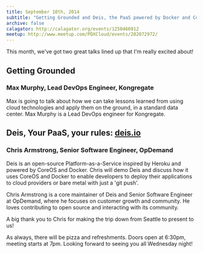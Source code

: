 ```yaml
---
title: September 10th, 2014
subtitle: "Getting Grounded and Deis, the PaaS powered by Docker and CoreOS"
archive: false
calagator: http://calagator.org/events/1250466912
meetup: http://www.meetup.com/PDXCloud/events/202072972/
---
```


This month, we've got two great talks lined up that I'm really excited about!

## Getting Grounded
### Max Murphy, Lead DevOps Engineer, Kongregate

Max is going to talk about how we can take lessons learned from using cloud technologies and apply them on the ground, in a standard data center. Max Murphy is a Lead DevOps engineer for Kongregate.

## Deis, Your PaaS, your rules: [deis.io](http://deis.io/)
### Chris Armstrong, Senior Software Engineer, OpDemand

Deis is an open-source Platform-as-a-Service inspired by Heroku and powered by CoreOS and Docker. Chris will demo Deis and discuss how it uses CoreOS and Docker to enable developers to deploy their applications to cloud providers or bare metal with just a 'git push'.

Chris Armstrong is a core maintainer of Deis and Senior Software Engineer at OpDemand, where he focuses on customer growth and community. He loves contributing to open source and interacting with its community.

A big thank you to Chris for making the trip down from Seattle to present to us!

As always, there will be pizza and refreshments. Doors open at 6:30pm, meeting starts at 7pm. Looking forward to seeing you all Wednesday night!
